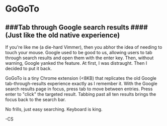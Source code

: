 GoGoTo
===

###Tab through Google search results
####(Just like the old native experience)
---

If you're like me (a die-hard Vimmer), then you abhor the idea of needing to touch your mouse. Google used to be good to us, allowing users to tab through search results and open them with the enter key. Then, without warning, Google yanked the feature. At first, I was distraught. Then I decided to put it back.

GoGoTo is a tiny Chrome extension (<8KB) that replicates the old Google tab-through-results experience exactly as I remember it. With the Google search results page in focus, press tab to move between entries. Press enter to "click" the targeted result. Tabbing past all ten results brings the focus back to the search bar.

No frills, just easy searching. Keyboard is king.

-CS
